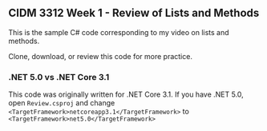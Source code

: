 ## CIDM 3312 Week 1 - Review of Lists and Methods

This is the sample C# code corresponding to my video on lists and methods.

Clone, download, or review this code for more practice.

### .NET 5.0 vs .NET Core 3.1

This code was originally written for .NET Core 3.1. If you have .NET 5.0, open `Review.csproj` and change `<TargetFramework>netcoreapp3.1</TargetFramework>` to `<TargetFramework>net5.0</TargetFramework>`
